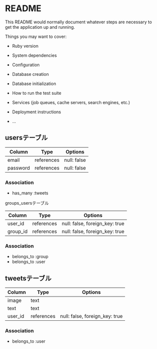 # README

This README would normally document whatever steps are necessary to get the
application up and running.

Things you may want to cover:

* Ruby version

* System dependencies

* Configuration

* Database creation

* Database initialization

* How to run the test suite

* Services (job queues, cache servers, search engines, etc.)

* Deployment instructions

* ...

## usersテーブル
|Column|Type|Options|
|------|----|-------|
|email|references|null: false|
|password|references|null: false|
### Association
- has_many :tweets


groups_usersテーブル

|Column|Type|Options|
|------|----|-------|
|user_id|references|null: false, foreign_key: true|
|group_id|references|null: false, foreign_key: true|

### Association
- belongs_to :group
- belongs_to :user

## tweetsテーブル
|Column|Type|Options|
|------|----|-------|
|image|text||
|text|text||
|user_id|references|null: false, foreign_key: true|
### Association
- belongs_to :user
